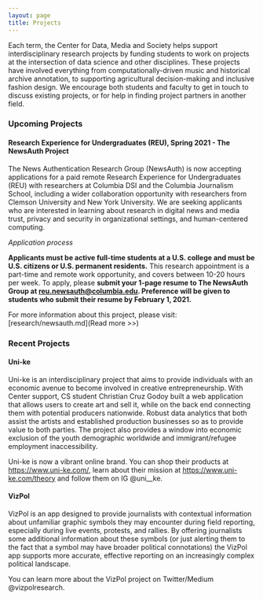 ```yaml
---
layout: page
title: Projects
---
```


Each term, the Center for Data, Media and Society helps support interdisciplinary research projects by funding students to work on projects at the intersection of data science and other disciplines. These projects have involved everything from computationally-driven music and historical archive annotation, to supporting agricultural decision-making and inclusive fashion design. We encourage both students and faculty to get in touch to discuss existing projects, or for help in finding project partners in another field.

### Upcoming Projects

#### Research Experience for Undergraduates (REU), Spring 2021 - The NewsAuth Project

The News Authentication Research Group (NewsAuth) is now accepting applications for a paid remote Research Experience for Undergraduates (REU) with researchers at Columbia DSI and the Columbia Journalism School, including a wider collaboration opportunity with researchers from Clemson University and New York University. We are seeking applicants who are interested in learning about research in digital news and media trust, privacy and security in organizational settings, and human-centered computing. 

*Application process*

**Applicants must be active full-time students at a U.S. college and must be U.S. citizens or U.S. permanent residents.** This research appointment is a part-time and remote work opportunity, and covers between 10-20 hours per week. To apply, please **submit your 1-page resume to The NewsAuth Group at reu.newsauth@columbia.edu. Preference will be given to students who submit their resume by February 1, 2021.**

For more information about this project, please visit:[research/newsauth.md](Read more >>)


### Recent Projects

#### Uni-ke

Uni-ke is an interdisciplinary project that aims to provide individuals with an economic avenue to become involved in creative entrepreneurship. With Center support, CS student Christian Cruz Godoy built a web application that allows users to create art and sell it, while on the back end connecting them with potential producers nationwide. Robust data analytics that both assist the artists and established production businesses so as to provide value to both parties. The project also provides a window into economic exclusion of the youth demographic worldwide and immigrant/refugee employment inaccessibility. 

Uni-ke is now a vibrant online brand. You can shop their products at https://www.uni-ke.com/, learn about their mission at https://www.uni-ke.com/theory and follow them on IG @uni__ke.

#### VizPol

VizPol is an app designed to provide journalists with contextual information about unfamiliar graphic symbols they may encounter during field reporting, especially during live events, protests, and rallies. By offering journalists some additional information about these symbols (or just alerting them to the fact that a symbol may have broader political connotations) the VizPol app supports more accurate, effective reporting on an increasingly complex political landscape. 

You can learn more about the VizPol project on Twitter/Medium @vizpolresearch.

